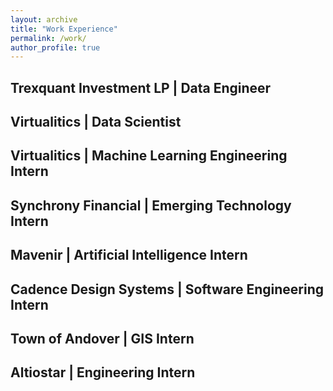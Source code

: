 ```yaml
---
layout: archive
title: "Work Experience"
permalink: /work/
author_profile: true
---
```


## Trexquant Investment LP | Data Engineer

## Virtualitics | Data Scientist

## Virtualitics | Machine Learning Engineering Intern

## Synchrony Financial | Emerging Technology Intern

## Mavenir | Artificial Intelligence Intern

## Cadence Design Systems | Software Engineering Intern

## Town of Andover | GIS Intern

## Altiostar | Engineering Intern

<!--
{% if site.talkmap_link == true %}

<p style="text-decoration:underline;"><a href="/talkmap.html">My work experience!</a></p>

{% endif %}

{% for post in site.talks reversed %}
  {% include archive-single-talk.html %}
{% endfor %}

{% if site.talkmap_link == true %}

<p style="text-decoration:underline;"><a href="/talkmap.html">My teaching experience!</a></p>

{% endif %}

{% for post in site.talks reversed %}
  {% include archive-single-talk.html %}
{% endfor %}
-->
